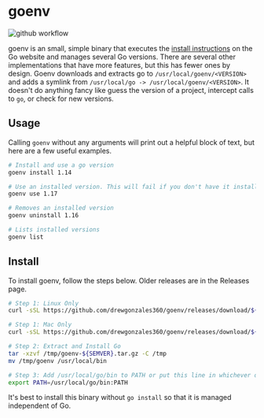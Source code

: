 # goenv

![github workflow](https://github.com/drewgonzales360/goenv/actions/workflows/github-actions.yml/badge.svg)

goenv is an small, simple binary that executes the [install instructions](https://go.dev/doc/install) on the Go website and manages several Go versions. There are several other implementations that have more features, but this has fewer ones by design. Goenv downloads and extracts go to `/usr/local/goenv/<VERSION>` and adds a symlink from `/usr/local/go -> /usr/local/goenv/<VERSION>`. It doesn't do anything fancy like guess the version of a project, intercept calls to `go`, or check for new versions.

## Usage

Calling `goenv` without any arguments will print out a helpful block of text, but here are a few useful examples.

```bash
# Install and use a go version
goenv install 1.14

# Use an installed version. This will fail if you don't have it installed.
goenv use 1.17

# Removes an installed version
goenv uninstall 1.16

# Lists installed versions
goenv list
```

## Install

To install goenv, follow the steps below. Older releases are in the Releases page.

```bash
# Step 1: Linux Only
curl -sSL https://github.com/drewgonzales360/goenv/releases/download/${SEMVER}/goenv-linux-amd64-${SEMVER}.tar.gz -o /tmp/goenv-${SEMVER}.tar.gz

# Step 1: Mac Only
curl -sSL https://github.com/drewgonzales360/goenv/releases/download/${SEMVER}/goenv-darwin-amd64-${SEMVER}.tar.gz -o /tmp/goenv-${SEMVER}.tar.gz

# Step 2: Extract and Install Go
tar -xzvf /tmp/goenv-${SEMVER}.tar.gz -C /tmp
mv /tmp/goenv /usr/local/bin

# Step 3: Add /usr/local/go/bin to PATH or put this line in whichever dotfile is used
export PATH=/usr/local/go/bin:PATH
```

It's best to install this binary without `go install` so that it is managed independent of Go.
